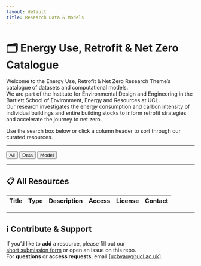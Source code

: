 ```yaml
---
layout: default
title: Research Data & Models
---
```


# 🗂 Energy Use, Retrofit & Net Zero Catalogue

Welcome to the Energy Use, Retrofit & Net Zero Research Theme’s catalogue of datasets and computational models.  
We are part of the Institute for Environmental Design and Engineering in the Bartlett School of Environment, Energy and Resources at UCL.  
Our research investigates the energy consumption and carbon intensity of individual buildings and entire building stocks to inform retrofit strategies and accelerate the journey to net zero.

Use the search box below or click a column header to sort through our curated resources.

---

<script>
  const RESOURCES = {{ site.data.resources | jsonify }};
</script>

<p>
  <button id="filter-all">All</button>
  <button id="filter-data">Data</button>
  <button id="filter-model">Model</button>
</p>

---

## 📋 All Resources

<table id="resource-table">
  <thead>
    <tr>
      <th>Title</th>
      <th>Type</th>
      <th>Description</th>
      <th>Access</th>
      <th>License</th>
      <th>Contact</th>
    </tr>
  </thead>
  <tbody>
    <!-- JavaScript will populate rows here -->
  </tbody>
</table>

---

## ℹ️ Contribute & Support

If you’d like to **add** a resource, please fill out our  
[short submission form](https://forms.office.com/e/3qTjfDh5wp) or open an issue on this repo.  
For **questions** or **access requests**, email [ucbvauy@ucl.ac.uk].

<link rel="stylesheet" href="https://cdn.datatables.net/1.13.4/css/jquery.dataTables.min.css">
<script src="https://code.jquery.com/jquery-3.6.0.min.js"></script>
<script src="https://cdn.datatables.net/1.13.4/js/jquery.dataTables.min.js"></script>

<script>
$(document).ready(function() {
  let $tbody = $('#resource-table tbody');

  RESOURCES.forEach(r => {
    // Determine whether to show Download or Contact link
    let accessCell;
    if (r.link.startsWith('mailto:')) {
      accessCell = `<a href="${r.link}">Contact</a>`;
    } else {
      accessCell = `<a href="${r.link}">Download</a>`;
    }

    // Fallback for empty contact field
    let contactCell = r.contact ? r.contact : '—';

    let row = `<tr>
      <td>${r.title}</td>
      <td>${r.type}</td>
      <td>${r.description}</td>
      <td>${accessCell}</td>
      <td>${r.license}</td>
      <td>${contactCell}</td>
    </tr>`;
    $tbody.append(row);
  });

  let table = $('#resource-table').DataTable({
    paging:   false,
    info:     false,
    searching: true,
    order:    []
  });

  $('#filter-all').on('click',  () => table.column(1).search('').draw());
  $('#filter-data').on('click', () => table.column(1).search('data', false, true).draw());
  $('#filter-model').on('click',() => table.column(1).search('model', false, true).draw());
});
</script>